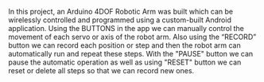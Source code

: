 In this project, an Arduino 4DOF Robotic Arm was built which can be wirelessly controlled and programmed using a custom-built Android application.
Using the BUTTONS in the app we can manually control the movement of each servo or axis of the robot arm. Also using the “RECORD” button we can record each position or step and then the robot arm can automatically run and repeat these steps. With the "PAUSE" button we can pause the automatic operation as well as using "RESET" button we can reset or delete all steps so that we can record new ones.
